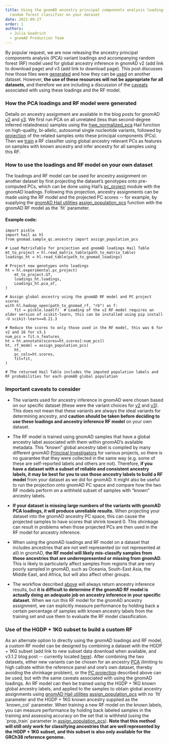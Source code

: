 ```yaml
---
title: Using the gnomAD ancestry principal components analysis loadings and
  random forest classifier on your dataset
date: 2021-09-27
order: 1
authors:
  - Julia Goodrich
  - gnomAD Production Team
---
```

By popular request, we are now releasing the ancestry principal components analysis (PCA) variant loadings and accompanying random forest (RF) model used for global ancestry inference in gnomAD v2 (add link to download page) and v3 (add link to download page). This post discusses how those files were [generated](https://docs.google.com/document/d/1LrkQ3Cl21oU4irz_DX0WMw9gPLpz4IVANfaFc1JK87I/edit#heading=h.1ofxh16vagz9) and how they can be [used](https://docs.google.com/document/d/1LrkQ3Cl21oU4irz_DX0WMw9gPLpz4IVANfaFc1JK87I/edit#heading=h.wkprsvbvekdz) on another dataset. However, **the use of these resources will not be appropriate for all datasets**, and therefore we are including a discussion of the [caveats](https://docs.google.com/document/d/1LrkQ3Cl21oU4irz_DX0WMw9gPLpz4IVANfaFc1JK87I/edit#heading=h.g26t9x5c0a4l) associated with using these loadings and the RF model.

### How the PCA loadings and RF model were generated

Details on ancestry assignment are available in the blog posts for gnomAD [v2](https://gnomad.broadinstitute.org/news/2018-10-gnomad-v2-1/#global-ancestry-assignment) and [v3](https://gnomad.broadinstitute.org/news/2020-10-gnomad-v3-1-new-content-methods-annotations-and-data-availability/#ancestry-inference). We first run PCA on all unrelated (less than second-degree inferred relatedness) samples using the [hwe_normalized_pca](https://hail.is/docs/0.2/methods/genetics.html#hail.methods.hwe_normalized_pca) Hail function on high-quality, bi-allelic, autosomal single nucleotide variants, followed by [projection](https://hail.is/docs/0.2/experimental/index.html#hail.experimental.pc_project) of the related samples onto these principal components (PCs). Then we [train](https://broadinstitute.github.io/gnomad_methods/api_reference/sample_qc/ancestry.html#gnomad.sample_qc.ancestry.assign_population_pcs) a RF classifier using global ancestry relevant PCs as features on samples with known ancestry and infer ancestry for all samples using this RF.

### How to use the loadings and RF model on your own dataset

The loadings and RF model can be used for ancestry assignment on another dataset by first projecting the dataset’s genotypes onto pre-computed PCs, which can be done using Hail’s [pc_project](https://hail.is/docs/0.2/experimental/index.html#hail.experimental.pc_project) module with the gnomAD loadings. Following this projection, ancestry assignments can be made using the RF model and the projected PC scores -- for example, by supplying the [gnomAD Hail utilities](https://pypi.org/project/gnomad/) [assign_population_pcs](https://broadinstitute.github.io/gnomad_methods/api_reference/sample_qc/ancestry.html?highlight=assign_population_pcs#gnomad.sample_qc.ancestry.assign_population_pcs) function with the gnomAD RF model as the \`fit\` parameter. 

#### Example code:
```
import pickle
import hail as hl
from gnomad.sample_qc.ancestry import assign_population_pcs 

# Load MatrixTable for projection and gnomAD loadings Hail Table
mt_to_project = hl.read_matrix_table(path_to_matrix_table)
loadings_ht = hl.read_table(path_to_gnomad_loadings)

# Project new genotypes onto loadings
ht = hl.experimental.pc_project(
    mt_to_project.GT,
    loadings_ht.loadings,
    Loadings_ht.pca_af,
)

# Assign global ancestry using the gnomAD RF model and PC project scores
with hl.hadoop_open(path_to_gnomad_rf, "rb") as f:
    fit = pickle.load(f)  # Loading of the v2 RF model requires an older version of scikit-learn, this can be installed using pip install -U scikit-learn==0.21.3

# Reduce the scores to only those used in the RF model, this was 6 for v2 and 16 for v3.1
num_pcs = fit.n_features_
ht = ht.annotate(scores=ht.scores[:num_pcs])
ht, rf_model = assign_population_pcs(
    ht,
    pc_cols=ht.scores,
    fit=fit,
)

# The returned Hail Table includes the imputed population labels and RF probabilities for each gnomAD global population
```

### Important caveats to consider

* The variants used for ancestry inference in gnomAD were chosen based on our specific dataset (these were the variant choices for [v2](https://gnomad.broadinstitute.org/news/2018-10-gnomad-v2-1/#3-relatedness-filtering) and [v3](https://gnomad.broadinstitute.org/news/2019-10-gnomad-v3-0/#defining-a-high-quality-set-of-sites-for-qc)). This does not mean that these variants are always the ideal variants for determining ancestry, and **caution should be taken before deciding to use these loadings and ancestry inference RF model** on your own dataset.

* The RF model is trained using gnomAD samples that have a global ancestry label associated with them within gnomAD’s available metadata. This “known” global ancestry label is compiled by many different gnomAD [Principal Investigators](https://gnomad.broadinstitute.org/about) for various projects, so there is no guarantee that they were collected in the same way (e.g. some of these are self-reported labels and others are not). Therefore, **if you have a dataset with a subset of reliable and consistent ancestry labels, it may be best for you to use those ancestry labels to build a RF model** from your dataset as we did for gnomAD. It might also be useful to run the projection onto gnomAD PC space and compare how the two RF models perform on a withheld subset of samples with “known” ancestry labels.

* **If your dataset is missing large numbers of the variants with gnomAD PCA loadings, it will produce unreliable results.** When projecting your dataset into the gnomAD ancestry PC space, this can cause the projected samples to have scores that shrink toward 0. This shrinkage can result in problems when those projected PCs are then used in the RF model for ancestry inference.

* When using the gnomAD loadings and RF model on a dataset that includes ancestries that are not well represented (or not represented at all) in gnomAD, **the RF model will likely mis-classify samples from those ancestries that are underrepresented or missing from gnomAD**. This is likely to particularly affect samples from regions that are very poorly sampled in gnomAD, such as Oceania, South-East Asia, the Middle East, and Africa, but will also affect other groups.

* The workflow described [above](https://docs.google.com/document/d/1LrkQ3Cl21oU4irz_DX0WMw9gPLpz4IVANfaFc1JK87I/edit#heading=h.wkprsvbvekdz) will always return ancestry inference results, but **it is difficult to determine if the gnomAD RF model is actually doing an adequate job on ancestry inference in your specific dataset.** When we run this RF model for the gnomAD ancestry assignment, we can explicitly measure performance by holding back a certain percentage of samples with known ancestry labels from the training set and use them to evaluate the RF model classification.

### Use of the HGDP + 1KG subset to build a custom RF
As an alternate option to directly using the gnomAD loadings and RF model, a custom RF model can be designed by combining a dataset with the HGDP + 1KG subset (add link to new subset data download when available, and v3.1.2 blog post -- currently located [here](https://docs.google.com/document/d/1xW_t-IV1PHA0ukOcfUOgLI93JNBQzodsAmrvnnezu2g/edit)). After combining the two datasets, either new variants can be chosen for an ancestry [PCA](https://broadinstitute.github.io/gnomad_methods/api_reference/sample_qc/ancestry.html?highlight=run_pca_with_relateds#gnomad.sample_qc.ancestry.run_pca_with_relateds) (limiting to high callrate within the reference panel and one’s own dataset, thereby avoiding the shrinkage problem), or the [PC projection](https://hail.is/docs/0.2/experimental/index.html#hail.experimental.pc_project) described above can be used, but with the same caveats associated with using the gnomAD loadings. An RF model can then be trained using the HGDP + 1KG known global ancestry labels, and applied to the samples to obtain global ancestry assignments using [gnomAD Hail utilities](https://pypi.org/project/gnomad/) [assign_population_pcs](https://broadinstitute.github.io/gnomad_methods/api_reference/sample_qc/ancestry.html?highlight=assign_population_pcs#gnomad.sample_qc.ancestry.assign_population_pcs) with no \`fit\` parameter and the HGDP + 1KG known ancestry supplied as the \`known_col\` parameter. When training a new RF model on the known labels, you can measure performance by holding back labeled samples in the training and assessing accuracy on the set that is withheld (using the \`prop_train\` parameter in [assign_population_pcs](https://broadinstitute.github.io/gnomad_methods/api_reference/sample_qc/ancestry.html?highlight=assign_population_pcs#gnomad.sample_qc.ancestry.assign_population_pcs)). **Note that this method will still only work for classifying ancestries that are well represented by the HGDP + 1KG subset, and this subset is also only available for the GRCh38 reference genome.**